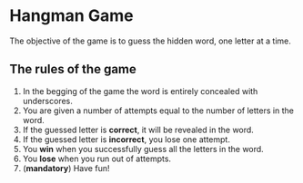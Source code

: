 # Hangman Game
The objective of the game is to guess the hidden word, one letter at a time.

## The rules of the game
1. In the begging of the game the word is entirely concealed with underscores.
2. You are given a number of attempts equal to the number of letters in the word.
3. If the guessed letter is **correct**, it will be revealed in the word.
4. If the guessed letter is **incorrect**, you lose one attempt.
5. You **win** when you successfully guess all the letters in the word.
6. You **lose** when you run out of attempts.
7. (**mandatory**) Have fun!
